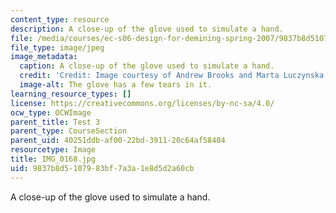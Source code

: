 ```yaml
---
content_type: resource
description: A close-up of the glove used to simulate a hand.
file: /media/courses/ec-s06-design-for-demining-spring-2007/9837b8d5107983bf7a3a1e8d5d2a60cb_IMG_0168.jpg
file_type: image/jpeg
image_metadata:
  caption: A close-up of the glove used to simulate a hand.
  credit: 'Credit: Image courtesy of Andrew Brooks and Marta Luczynska.'
  image-alt: The glove has a few tears in it.
learning_resource_types: []
license: https://creativecommons.org/licenses/by-nc-sa/4.0/
ocw_type: OCWImage
parent_title: Test 3
parent_type: CourseSection
parent_uid: 40251ddb-af00-22bd-3911-20c64af58404
resourcetype: Image
title: IMG_0168.jpg
uid: 9837b8d5-1079-83bf-7a3a-1e8d5d2a60cb
---
```

A close-up of the glove used to simulate a hand.